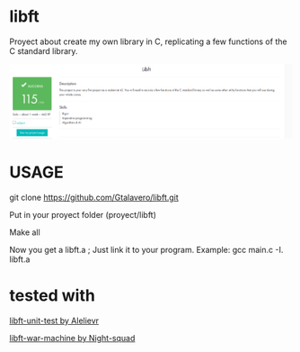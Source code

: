 # libft
Proyect about create my own library in C, replicating a few functions of the C standard library.

![MARK](https://raw.githubusercontent.com/Gtalavero/libft/master/assets/success115.png)

# USAGE
git clone https://github.com/Gtalavero/libft.git

Put in your proyect folder (proyect/libft)

Make all

Now you get a libft.a ; Just link it to your program.
Example: gcc main.c -I. libft.a
# tested with
[libft-unit-test by Alelievr](https://github.com/alelievr/libft-unit-test)

[libft-war-machine by Night-squad](https://github.com/Night-squad/libft-war-machine-v2019)
